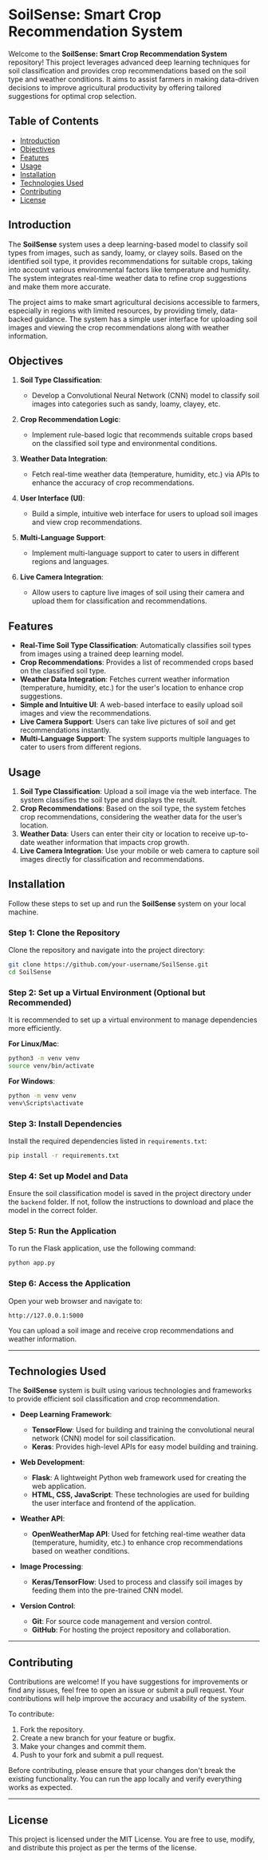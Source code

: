# SoilSense: Smart Crop Recommendation System

Welcome to the **SoilSense: Smart Crop Recommendation System** repository! This project leverages advanced deep learning techniques for soil classification and provides crop recommendations based on the soil type and weather conditions. It aims to assist farmers in making data-driven decisions to improve agricultural productivity by offering tailored suggestions for optimal crop selection.

## Table of Contents

- [Introduction](#introduction)
- [Objectives](#objectives)
- [Features](#features)
- [Usage](#usage)
- [Installation](#installation)
- [Technologies Used](#technologies-used)
- [Contributing](#contributing)
- [License](#license)

## Introduction

The **SoilSense** system uses a deep learning-based model to classify soil types from images, such as sandy, loamy, or clayey soils. Based on the identified soil type, it provides recommendations for suitable crops, taking into account various environmental factors like temperature and humidity. The system integrates real-time weather data to refine crop suggestions and make them more accurate.

The project aims to make smart agricultural decisions accessible to farmers, especially in regions with limited resources, by providing timely, data-backed guidance. The system has a simple user interface for uploading soil images and viewing the crop recommendations along with weather information.

## Objectives

1. **Soil Type Classification**:
   - Develop a Convolutional Neural Network (CNN) model to classify soil images into categories such as sandy, loamy, clayey, etc.
   
2. **Crop Recommendation Logic**:
   - Implement rule-based logic that recommends suitable crops based on the classified soil type and environmental conditions.
   
3. **Weather Data Integration**:
   - Fetch real-time weather data (temperature, humidity, etc.) via APIs to enhance the accuracy of crop recommendations.
   
4. **User Interface (UI)**:
   - Build a simple, intuitive web interface for users to upload soil images and view crop recommendations.
   
5. **Multi-Language Support**:
   - Implement multi-language support to cater to users in different regions and languages.

6. **Live Camera Integration**:
   - Allow users to capture live images of soil using their camera and upload them for classification and recommendations.

## Features

- **Real-Time Soil Type Classification**: Automatically classifies soil types from images using a trained deep learning model.
- **Crop Recommendations**: Provides a list of recommended crops based on the classified soil type.
- **Weather Data Integration**: Fetches current weather information (temperature, humidity, etc.) for the user's location to enhance crop suggestions.
- **Simple and Intuitive UI**: A web-based interface to easily upload soil images and view the recommendations.
- **Live Camera Support**: Users can take live pictures of soil and get recommendations instantly.
- **Multi-Language Support**: The system supports multiple languages to cater to users from different regions.

## Usage

1. **Soil Type Classification**: Upload a soil image via the web interface. The system classifies the soil type and displays the result.
2. **Crop Recommendations**: Based on the soil type, the system fetches crop recommendations, considering the weather data for the user’s location.
3. **Weather Data**: Users can enter their city or location to receive up-to-date weather information that impacts crop growth.
4. **Live Camera Integration**: Use your mobile or web camera to capture soil images directly for classification and recommendations.


## Installation

Follow these steps to set up and run the **SoilSense** system on your local machine.

### Step 1: Clone the Repository

Clone the repository and navigate into the project directory:

```bash
git clone https://github.com/your-username/SoilSense.git
cd SoilSense
```

### Step 2: Set up a Virtual Environment (Optional but Recommended)

It is recommended to set up a virtual environment to manage dependencies more efficiently.

**For Linux/Mac**:
```bash
python3 -m venv venv
source venv/bin/activate
```

**For Windows**:
```bash
python -m venv venv
venv\Scripts\activate
```

### Step 3: Install Dependencies

Install the required dependencies listed in `requirements.txt`:

```bash
pip install -r requirements.txt
```

### Step 4: Set up Model and Data

Ensure the soil classification model is saved in the project directory under the `backend` folder. If not, follow the instructions to download and place the model in the correct folder.

### Step 5: Run the Application

To run the Flask application, use the following command:

```bash
python app.py
```

### Step 6: Access the Application

Open your web browser and navigate to:

```
http://127.0.0.1:5000
```

You can upload a soil image and receive crop recommendations and weather information.

---

## Technologies Used

The **SoilSense** system is built using various technologies and frameworks to provide efficient soil classification and crop recommendation.

- **Deep Learning Framework**: 
  - **TensorFlow**: Used for building and training the convolutional neural network (CNN) model for soil classification.
  - **Keras**: Provides high-level APIs for easy model building and training.

- **Web Development**: 
  - **Flask**: A lightweight Python web framework used for creating the web application.
  - **HTML, CSS, JavaScript**: These technologies are used for building the user interface and frontend of the application.

- **Weather API**: 
  - **OpenWeatherMap API**: Used for fetching real-time weather data (temperature, humidity, etc.) to enhance crop recommendations based on weather conditions.

- **Image Processing**: 
  - **Keras/TensorFlow**: Used to process and classify soil images by feeding them into the pre-trained CNN model.

- **Version Control**: 
  - **Git**: For source code management and version control.
  - **GitHub**: For hosting the project repository and collaboration.

---

## Contributing

Contributions are welcome! If you have suggestions for improvements or find any issues, feel free to open an issue or submit a pull request. Your contributions will help improve the accuracy and usability of the system.

To contribute:
1. Fork the repository.
2. Create a new branch for your feature or bugfix.
3. Make your changes and commit them.
4. Push to your fork and submit a pull request.

Before contributing, please ensure that your changes don't break the existing functionality. You can run the app locally and verify everything works as expected.

---

## License

This project is licensed under the MIT License. You are free to use, modify, and distribute this project as per the terms of the license.

